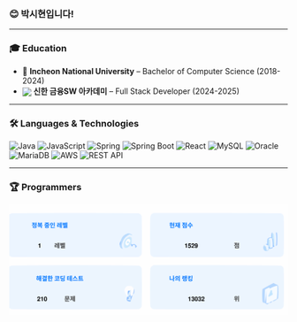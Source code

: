 ### 😊 박시현입니다!

---

### 🎓 Education  
-  🏫 **Incheon National University** – Bachelor of Computer Science (2018-2024)  
- <img src="https://github.com/user-attachments/assets/d58f076c-092b-413f-8097-961efbadec42" width="20" align="absmiddle"> **신한 금융SW 아카데미** – Full Stack Developer (2024-2025)

---

### 🛠 Languages & Technologies
![Java](https://img.shields.io/badge/Java-007396?style=flat&logo=java&logoColor=white)
![JavaScript](https://img.shields.io/badge/JavaScript-ffffff?style=flat&logo=javascript&logoColor=F7DF1E)
![Spring](https://img.shields.io/badge/Spring-6DB33F?style=flat&logo=spring&logoColor=white)
![Spring Boot](https://img.shields.io/badge/Spring%20Boot-6DB33F?style=flat&logo=springboot&logoColor=white)
![React](https://img.shields.io/badge/React-61DAFB?style=flat&logo=react&logoColor=black)
![MySQL](https://img.shields.io/badge/MySQL-4479A1?style=flat&logo=mysql&logoColor=white)
![Oracle](https://img.shields.io/badge/Oracle-F80000?style=flat&logo=oracle&logoColor=white)
![MariaDB](https://img.shields.io/badge/MariaDB-003545?style=flat&logo=mariadb&logoColor=white)
![AWS](https://img.shields.io/badge/AWS-232F3E?style=flat&logo=amazonaws&logoColor=white)
![REST API](https://img.shields.io/badge/REST%20API-005571?style=flat&logo=rest&logoColor=white)

---

### 🏆 Programmers
![Programmers Badge](https://raw.githubusercontent.com/ParkSiBang/Programmers_Badge_Generator/main/result/result.svg)
